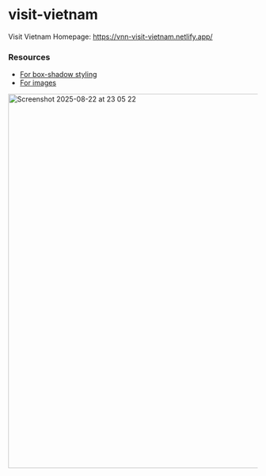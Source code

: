 # visit-vietnam
Visit Vietnam Homepage: https://vnn-visit-vietnam.netlify.app/

### Resources
- [For box-shadow styling](https://getcssscan.com/css-box-shadow-examples)
- [For images](https://unsplash.com/)

<img width="1434" height="755" alt="Screenshot 2025-08-22 at 23 05 22" src="https://github.com/user-attachments/assets/13c84fd1-933f-4bb1-86cd-34ac68f5e863" />
